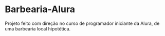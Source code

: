 # Barbearia-Alura
Projeto feito com direção no curso de programador iniciante da Alura, de uma barbearia local hipotética.
